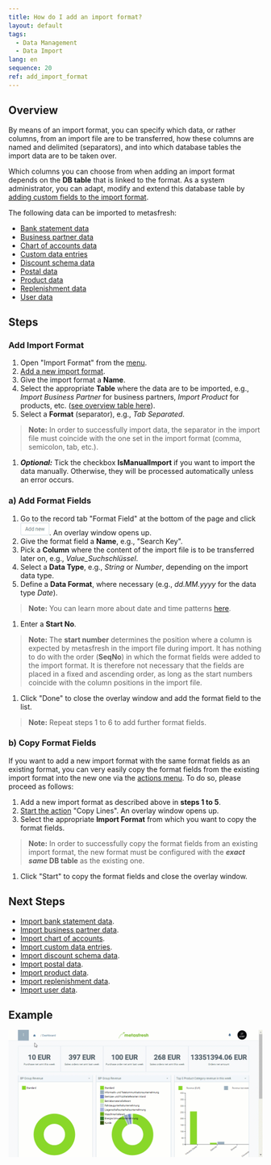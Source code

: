 ```yaml
---
title: How do I add an import format?
layout: default
tags:
  - Data Management
  - Data Import
lang: en
sequence: 20
ref: add_import_format
---
```


## Overview
By means of an import format, you can specify which data, or rather columns, from an import file are to be transferred, how these columns are named and delimited (separators), and into which database tables the import data are to be taken over.

Which columns you can choose from when adding an import format depends on the **DB table** that is linked to the format. As a system administrator, you can adapt, modify and extend this database table by [adding custom fields to the import format](Import_format_add_custom_fields).

The following data can be imported to metasfresh:
- [Bank statement data](Import_bank_statement_data)
- [Business partner data](Import_bpartner_data)
- [Chart of accounts data](Import_charts_of_accounts)
- [Custom data entries](Import_custom_data_entries)
- [Discount schema data](Import_discount_schema)
- [Postal data](Import_postal_data)
- [Product data](Import_product_data)
- [Replenishment data](Import_replenishment_data)
- [User data](Import_user_data)

## Steps

### Add Import Format
1. Open "Import Format" from the [menu](Menu).
1. [Add a new import format](New_Record_Window).
1. Give the import format a **Name**.
1. Select the appropriate **Table** where the data are to be imported, e.g., *Import Business Partner* for business partners, *Import Product* for products, etc. ([see overview table here](Data_import_metasfresh)).
1. Select a **Format** (separator), e.g., *Tab Separated*.
 >**Note:** In order to successfully import data, the separator in the import file must coincide with the one set in the import format (comma, semicolon, tab, etc.).

1. ***Optional:*** Tick the checkbox **IsManualImport** if you want to import the data manually. Otherwise, they will be processed automatically unless an error occurs.

### a) Add Format Fields
1. Go to the record tab "Format Field" at the bottom of the page and click !["Add new"](assets/Add_New_Button.png). An overlay window opens up.
1. Give the format field a **Name**, e.g., "Search Key".
1. Pick a **Column** where the content of the import file is to be transferred later on, e.g., *Value_Suchschlüssel*.
1. Select a **Data Type**, e.g., *String* or *Number*, depending on the import data type.
1. Define a **Data Format**, where necessary (e.g., *dd.MM.yyyy* for the data type *Date*).
 >**Note:** You can learn more about date and time patterns <a href="https://docs.oracle.com/javase/7/docs/api/java/text/SimpleDateFormat.html" title="Date format examples | Oracle.com" target="blank">here</a>.

1. Enter a **Start No**.
 >**Note:** The **start number** determines the position where a column is expected by metasfresh in the import file during import. It has nothing to do with the order (**SeqNo**) in which the format fields were added to the import format. It is therefore not necessary that the fields are placed in a fixed and ascending order, as long as the start numbers coincide with the column positions in the import file.

1. Click "Done" to close the overlay window and add the format field to the list.
 >**Note:** Repeat steps 1 to 6 to add further format fields.

### b) Copy Format Fields
If you want to add a new import format with the same format fields as an existing format, you can very easily copy the format fields from the existing import format into the new one via the [actions menu](StartAction#actions-menu). To do so, please proceed as follows:

1. Add a new import format as described above in **steps 1 to 5**.
1. [Start the action](StartAction#actions-menu) "Copy Lines". An overlay window opens up.
1. Select the appropriate **Import Format** from which you want to copy the format fields.
 >**Note:** In order to successfully copy the format fields from an existing import format, the new format must be configured with the **_exact same_ DB table** as the existing one.

1. Click "Start" to copy the format fields and close the overlay window.

## Next Steps
- [Import bank statement data](Import_bank_statement_data).
- [Import business partner data](Import_bpartner_data).
- [Import chart of accounts](Import_charts_of_accounts).
- [Import custom data entries](Import_custom_data_entries).
- [Import discount schema data](Import_discount_schema).
- [Import postal data](Import_postal_data).
- [Import product data](Import_product_data).
- [Import replenishment data](Import_replenishment_data).
- [Import user data](Import_user_data).

## Example
![](assets/Add_import_format.gif)
